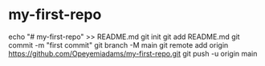 # my-first-repo
echo "# my-first-repo" >> README.md
git init
git add README.md
git commit -m "first commit"
git branch -M main
git remote add origin https://github.com/Opeyemiadams/my-first-repo.git
git push -u origin main
